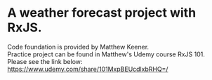 # A weather forecast project with RxJS.  
Code foundation is provided by Matthew Keener.  
Practice project can be found in Matthew's Udemy course RxJS 101.  
Please see the link below:  
https://www.udemy.com/share/101MxpBEUcdlxbRHQ=/
